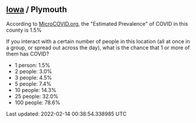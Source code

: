 
## [Iowa](/united-states/iowa) / Plymouth

According to [MicroCOVID.org](http://microcovid.org),
the "Estimated Prevalence" of COVID in this county is 1.5%

If you interact with a certain number of people in this location
(all at once in a group, or spread out across the day), what is the chance that
1 or more of them has COVID?

- 1 person: 1.5%
- 2 people: 3.0%
- 3 people: 4.5%
- 5 people: 7.4%
- 10 people: 14.3%
- 25 people: 32.0%
- 100 people: 78.6%

Last updated: 2022-02-14 00:38:54.338985 UTC
